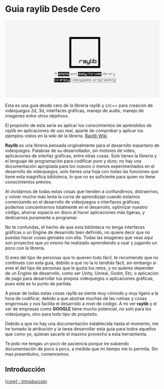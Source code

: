 # Guia raylib Desde Cero 

![raylib logo](resources/raylib-tittle.png)

Esta es una guia desde cero de la librería raylib y c/c++ para creacion de 
videojuegos 2d, 3d, interfaces gráficas, manejo de audio, manejo de imagenes
entre otros objetivos.

El propósito de esta serie es aplicar los conocimientos de aprendidos de raylib
en aplicaciones de uso real, aparte de comprobar y aplicar los ejemplos vistos
en la wiki de la librería. [Raylib Wiki](https://www.raylib.com/examples.html)

**Raylib** es una librería pensada originalmente para el desarrollo espartano de
videojuegos. Palabras de su desarrollador, sin motores de video, aplicaciones de
interfaz gráficas, entre otras cosas. Solo tienes la librería y el lenguaje de
programación para codificar puro y duro; no hay una documentación apropiada para
los nuevos o menos experimentados en el desarrollo de videojuegos, solo tienes 
una hoja con todas las funciones que tiene esta magnifica biblioteca, lo que no
es suficiente para quien no tiene conocimientos previos. 

Al olvidarnos de todas estas cosas que tienden a confundirnos, distraernos, y 
volver mucho más lenta la curva de aprendizaje cuando estamos comenzando en el 
desarrollo de videojuegos o interfaces gráficas; podemos concentrarnos 
totalmente en el desarrollo, optimizar nuestro código, ahorrar espacio en disco
al hacer aplicaciones más ligeras, y dedicarnos puramente a programar.

No te confundas, el hecho de que esta biblioteca no tenga interfaces gráficas o
un Engine de desarrollo bien definido, no quiere decir que no puedas hacer cosas
geniales con ella. Todas las imagenes que veas aquí son proyectos que yo mismo
he realizado aprendiendo a usar y jugando un poco con la librería.

Si eres del tipo de personas que lo quieren todo fácil, te recomiendo que no
continues con esta guia, debido a que no la lo tendrás fácil, sin embargo si 
eres el del tipo de personas que le gusta los retos, y no quieres depender de un
Engine de desarrollo, como ser Unity, Unreal, Godot, Etc; o aplicacion de pago 
para desarrollar tus propios videojuegos o aplicaciones gráficas, pues este es 
tu punto de partida.

A pesar de todas estas cosas raylib se siente muy cómodo y muy ligero a la hora
de codificar, debido a que abstrae muchas de las rutinas y cosas engorrosas y 
nos facilita el desarrollo a nivel de código. 
A mi ver **raylib** y el ver de empresas como **GOOGLE** tiene mucho potencial,
no solo para los videojuegos, sino para todo tipo de propósito. 

Debido a que no hay una documentación establecida hasta el momento, me he tomado
la atribución y la tarea desarrollar esta guia para todos aquellos que como yo,
quieran sacarle el maximo provecho a esta herramienta. 

Te pido me tengas un poco de paciencia porque ire subiendo documentación de poco
a poco, a medida que mi tiempo me lo permita. Sin mas preambulos, comencemos.

## Introducción
[[core] - Introducción](/CORE.md)
